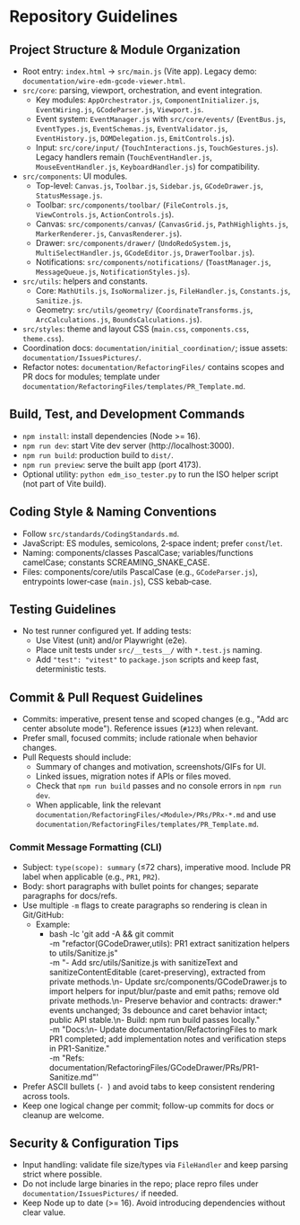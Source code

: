 # Repository Guidelines

## Project Structure & Module Organization
- Root entry: `index.html` → `src/main.js` (Vite app). Legacy demo: `documentation/wire-edm-gcode-viewer.html`.
- `src/core`: parsing, viewport, orchestration, and event integration.
  - Key modules: `AppOrchestrator.js`, `ComponentInitializer.js`, `EventWiring.js`, `GCodeParser.js`, `Viewport.js`.
  - Event system: `EventManager.js` with `src/core/events/` (`EventBus.js`, `EventTypes.js`, `EventSchemas.js`, `EventValidator.js`, `EventHistory.js`, `DOMDelegation.js`, `EmitControls.js`).
  - Input: `src/core/input/` (`TouchInteractions.js`, `TouchGestures.js`). Legacy handlers remain (`TouchEventHandler.js`, `MouseEventHandler.js`, `KeyboardHandler.js`) for compatibility.
- `src/components`: UI modules.
  - Top-level: `Canvas.js`, `Toolbar.js`, `Sidebar.js`, `GCodeDrawer.js`, `StatusMessage.js`.
  - Toolbar: `src/components/toolbar/` (`FileControls.js`, `ViewControls.js`, `ActionControls.js`).
  - Canvas: `src/components/canvas/` (`CanvasGrid.js`, `PathHighlights.js`, `MarkerRenderer.js`, `CanvasRenderer.js`).
  - Drawer: `src/components/drawer/` (`UndoRedoSystem.js`, `MultiSelectHandler.js`, `GCodeEditor.js`, `DrawerToolbar.js`).
  - Notifications: `src/components/notifications/` (`ToastManager.js`, `MessageQueue.js`, `NotificationStyles.js`).
- `src/utils`: helpers and constants.
  - Core: `MathUtils.js`, `IsoNormalizer.js`, `FileHandler.js`, `Constants.js`, `Sanitize.js`.
  - Geometry: `src/utils/geometry/` (`CoordinateTransforms.js`, `ArcCalculations.js`, `BoundsCalculations.js`).
- `src/styles`: theme and layout CSS (`main.css`, `components.css`, `theme.css`).
- Coordination docs: `documentation/initial_coordination/`; issue assets: `documentation/IssuesPictures/`.
- Refactor notes: `documentation/RefactoringFiles/` contains scopes and PR docs for modules; template under `documentation/RefactoringFiles/templates/PR_Template.md`.

## Build, Test, and Development Commands
- `npm install`: install dependencies (Node >= 16).
- `npm run dev`: start Vite dev server (http://localhost:3000).
- `npm run build`: production build to `dist/`.
- `npm run preview`: serve the built app (port 4173).
- Optional utility: `python edm_iso_tester.py` to run the ISO helper script (not part of Vite build).

## Coding Style & Naming Conventions
- Follow `src/standards/CodingStandards.md`.
- JavaScript: ES modules, semicolons, 2‑space indent; prefer `const`/`let`.
- Naming: components/classes PascalCase; variables/functions camelCase; constants SCREAMING_SNAKE_CASE.
- Files: components/core/utils PascalCase (e.g., `GCodeParser.js`), entrypoints lower‑case (`main.js`), CSS kebab‑case.

## Testing Guidelines
- No test runner configured yet. If adding tests:
  - Use Vitest (unit) and/or Playwright (e2e).
  - Place unit tests under `src/__tests__/` with `*.test.js` naming.
  - Add `"test": "vitest"` to `package.json` scripts and keep fast, deterministic tests.

## Commit & Pull Request Guidelines
- Commits: imperative, present tense and scoped changes (e.g., "Add arc center absolute mode"). Reference issues (`#123`) when relevant.
- Prefer small, focused commits; include rationale when behavior changes.
- Pull Requests should include:
  - Summary of changes and motivation, screenshots/GIFs for UI.
  - Linked issues, migration notes if APIs or files moved.
  - Check that `npm run build` passes and no console errors in `npm run dev`.
  - When applicable, link the relevant `documentation/RefactoringFiles/<Module>/PRs/PRx-*.md` and use `documentation/RefactoringFiles/templates/PR_Template.md`.

### Commit Message Formatting (CLI)
- Subject: `type(scope): summary` (≤72 chars), imperative mood. Include PR label when applicable (e.g., `PR1`, `PR2`).
- Body: short paragraphs with bullet points for changes; separate paragraphs for docs/refs.
- Use multiple `-m` flags to create paragraphs so rendering is clean in Git/GitHub:
  - Example:
    - bash -lc 'git add -A && git commit \
      -m "refactor(GCodeDrawer,utils): PR1 extract sanitization helpers to utils/Sanitize.js" \
      -m "- Add src/utils/Sanitize.js with sanitizeText and sanitizeContentEditable (caret-preserving), extracted from private methods.\n- Update src/components/GCodeDrawer.js to import helpers for input/blur/paste and emit paths; remove old private methods.\n- Preserve behavior and contracts: drawer:* events unchanged; 3s debounce and caret behavior intact; public API stable.\n- Build: npm run build passes locally." \
      -m "Docs:\n- Update documentation/RefactoringFiles to mark PR1 completed; add implementation notes and verification steps in PR1-Sanitize." \
      -m "Refs: documentation/RefactoringFiles/GCodeDrawer/PRs/PR1-Sanitize.md"'
- Prefer ASCII bullets (`- `) and avoid tabs to keep consistent rendering across tools.
- Keep one logical change per commit; follow-up commits for docs or cleanup are welcome.

## Security & Configuration Tips
- Input handling: validate file size/types via `FileHandler` and keep parsing strict where possible.
- Do not include large binaries in the repo; place repro files under `documentation/IssuesPictures/` if needed.
- Keep Node up to date (>= 16). Avoid introducing dependencies without clear value.
